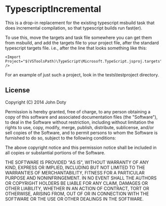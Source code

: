 # TypescriptIncremental

This is a drop-in replacement for the existing typescript msbuild task
that does incremental compilation, so that typescript builds run
fast(er).

To use this, move the targets and task file somewhere you can get them
from msbuild, and add the targets file to your project file, after the
standard typescript targets file. i.e., after the line that looks
something like this:

    <Import Project="$(VSToolsPath)\TypeScript\Microsoft.TypeScript.jsproj.targets" />

For an example of just such a project, look in the tests\testproject
directory.

## License

Copyright (C) 2014 John Doty

Permission is hereby granted, free of charge, to any person obtaining a copy
of this software and associated documentation files (the "Software"), to deal
in the Software without restriction, including without limitation the rights
to use, copy, modify, merge, publish, distribute, sublicense, and/or sell
copies of the Software, and to permit persons to whom the Software is
furnished to do so, subject to the following conditions:

The above copyright notice and this permission notice shall be included in
all copies or substantial portions of the Software.

THE SOFTWARE IS PROVIDED "AS IS", WITHOUT WARRANTY OF ANY KIND, EXPRESS OR
IMPLIED, INCLUDING BUT NOT LIMITED TO THE WARRANTIES OF MERCHANTABILITY,
FITNESS FOR A PARTICULAR PURPOSE AND NONINFRINGEMENT. IN NO EVENT SHALL THE
AUTHORS OR COPYRIGHT HOLDERS BE LIABLE FOR ANY CLAIM, DAMAGES OR OTHER
LIABILITY, WHETHER IN AN ACTION OF CONTRACT, TORT OR OTHERWISE, ARISING FROM,
OUT OF OR IN CONNECTION WITH THE SOFTWARE OR THE USE OR OTHER DEALINGS IN THE
SOFTWARE.
